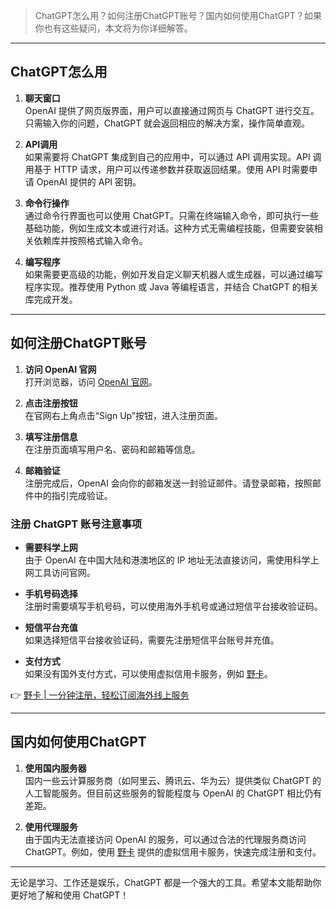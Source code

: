 > ChatGPT怎么用？如何注册ChatGPT账号？国内如何使用ChatGPT？如果你也有这些疑问，本文将为你详细解答。

---

## ChatGPT怎么用

1. **聊天窗口**  
   OpenAI 提供了网页版界面，用户可以直接通过网页与 ChatGPT 进行交互。只需输入你的问题，ChatGPT 就会返回相应的解决方案，操作简单直观。

2. **API调用**  
   如果需要将 ChatGPT 集成到自己的应用中，可以通过 API 调用实现。API 调用基于 HTTP 请求，用户可以传递参数并获取返回结果。使用 API 时需要申请 OpenAI 提供的 API 密钥。

3. **命令行操作**  
   通过命令行界面也可以使用 ChatGPT。只需在终端输入命令，即可执行一些基础功能，例如生成文本或进行对话。这种方式无需编程技能，但需要安装相关依赖库并按照格式输入命令。

4. **编写程序**  
   如果需要更高级的功能，例如开发自定义聊天机器人或生成器，可以通过编写程序实现。推荐使用 Python 或 Java 等编程语言，并结合 ChatGPT 的相关库完成开发。

---

## 如何注册ChatGPT账号

1. **访问 OpenAI 官网**  
   打开浏览器，访问 [OpenAI 官网](https://openai.com)。

2. **点击注册按钮**  
   在官网右上角点击“Sign Up”按钮，进入注册页面。

3. **填写注册信息**  
   在注册页面填写用户名、密码和邮箱等信息。

4. **邮箱验证**  
   注册完成后，OpenAI 会向你的邮箱发送一封验证邮件。请登录邮箱，按照邮件中的指引完成验证。

### 注册 ChatGPT 账号注意事项

- **需要科学上网**  
  由于 OpenAI 在中国大陆和港澳地区的 IP 地址无法直接访问，需使用科学上网工具访问官网。

- **手机号码选择**  
  注册时需要填写手机号码，可以使用海外手机号或通过短信平台接收验证码。

- **短信平台充值**  
  如果选择短信平台接收验证码，需要先注册短信平台账号并充值。

- **支付方式**  
  如果没有国外支付方式，可以使用虚拟信用卡服务，例如 [野卡](https://bit.ly/bewildcard)。  

👉 [野卡 | 一分钟注册，轻松订阅海外线上服务](https://bit.ly/bewildcard)

---

## 国内如何使用ChatGPT

1. **使用国内服务器**  
   国内一些云计算服务商（如阿里云、腾讯云、华为云）提供类似 ChatGPT 的人工智能服务。但目前这些服务的智能程度与 OpenAI 的 ChatGPT 相比仍有差距。

2. **使用代理服务**  
   由于国内无法直接访问 OpenAI 的服务，可以通过合法的代理服务商访问 ChatGPT。例如，使用 [野卡](https://bit.ly/bewildcard) 提供的虚拟信用卡服务，快速完成注册和支付。

---

无论是学习、工作还是娱乐，ChatGPT 都是一个强大的工具。希望本文能帮助你更好地了解和使用 ChatGPT！
